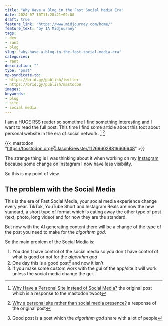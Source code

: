 ```yaml
---
title: "Why Have a Blog in the Fast Social Media Era"
date: 2024-07-16T11:28:21+02:00
draft: true
feature_link: "https://www.midjourney.com/home/"
feature_text: "by IA Midjourney"
tags:
- dev
- rant
- blog
slug: "why-have-a-blog-in-the-fast-social-media-era"
categories:
- rant
description: ""
type: "post"
mp-syndicate-to:
- https://brid.gy/publish/twitter
- https://brid.gy/publish/mastodon
images:
keywords:
- blog
- site
- social media
---
```


I am a HUGE RSS reader so sometime I find something interesting and I want to read the full post.
This time I find some article about this toot about personal website in the era of social network. [^original] [^response]

{{< mastodon "https://fosstodon.org/@JasonBrewster/112696028819666648" >}}

[^original]: [Why Have a Personal Site Instead of Social Media?](https://kevquirk.com/blog/why-have-a-personal-site-instead-of-social-media) the original post which is a response to the mastodon twoot

[^response]: [Why a personal site rather than social media presence?](https://hamatti.org/posts/why-personal-site-rather-than-social-media-presence/) a response of the original post

The strange thing is I was thinking about it when working on my [Instagram](https://instagram.com/fundor333) because some change on Instagram I now have less visibility.

So this is my point of view.

## The problem with the Social Media

This is the era of Fast Social Media, your social media experience change every year. TikTok, YouTube Short and Instagram Reals are now the new standard, a short type of format which is eating away the other type of post (text, photo, long video) and for now they are the standard. 

But now with the AI generating content there will be a change of the type of the post you need to make for the _algorithm god_.

So the main problem of the Social Media is:

1. You don't have control of the social media so you don't have control of what is good or not for the _algorithm god_
2. One day this is a good post[^post] and now it isn't
3. If you make some custom work with the gui of the app/site it will work unless the social media change the gui.

[^post]: Good post is a post which the _algorithm god_ share with a lot of people
